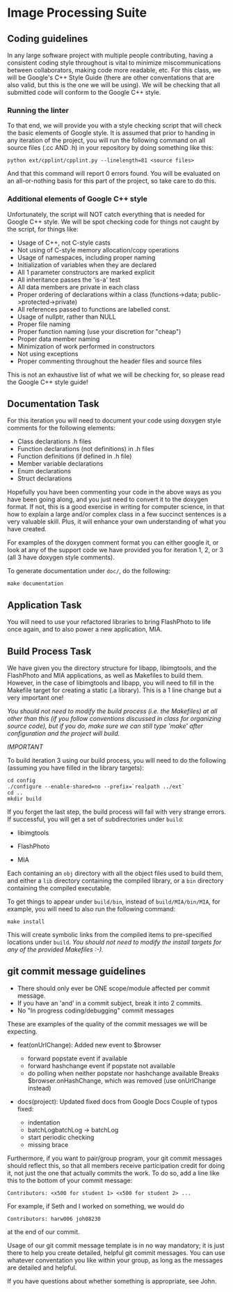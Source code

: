 # Image Processing Suite

## Coding guidelines
In any large software project with multiple people contributing, having a
consistent coding style throughout is vital to minimize miscommunications
between collaborators, making code more readable, etc. For this class, we will
be Google's C++ Style Guide (there are other conventations that are also valid,
but this is the one we will be using). We will be checking that all submitted
code will conform to the Google C++ style.

### Running the linter
To that end, we will provide you with a style checking script that will check
the basic elements of Google style. It is assumed that prior to handing in any
iteration of the project, you will run the following command on all source files
(.cc AND .h) in your repository by doing something like this:

    python ext/cpplint/cpplint.py --linelength=81 <source files>

And that this command will report 0 errors found. You will be evaluated on an
all-or-nothing basis for this part of the project, so take care to do this.

### Additional elements of Google C++ style
Unfortunately, the script will NOT catch everything that is needed for Google
C++ style. We will be spot checking code for things not caught by the script,
for things like:
 - Usage of C++, not C-style casts
 - Not using of C-style memory allocation/copy operations
 - Usage of namespaces, including proper naming
 - Initialization of variables when they are declared
 - All 1 parameter constructors are marked explicit
 - All inheritance passes the 'is-a' test
 - All data members are private in each class
 - Proper ordering of declarations within a class (functions->data;
   public->protected->private)
 - All references passed to functions are labelled const.
 - Usage of nullptr, rather than NULL
 - Proper file naming
 - Proper function naming (use your discretion for "cheap")
 - Proper data member naming
 - Minimization of work performed in constructors
 - Not using exceptions
 - Proper commenting throughout the header files and source files

This is not an exhaustive list of what we will be checking for, so please read
the Google C++ style guide!

## Documentation Task
For this iteration you will need to document your code using doxygen style
comments for the following elements:

- Class declarations .h files
- Function declarations (not definitions) in .h files
- Function definitions (if defined in .h file)
- Member variable declarations
- Enum declarations
- Struct declarations

Hopefully you have been commenting your code in the above ways as you have been
going along, and you just need to convert it to the doxygen format. If not, this
is a good exercise in writing for computer science, in that how to explain a
large and/or complex class in a few succinct sentences is a very valuable
skill. Plus, it will enhance your own understanding of what you have created.

For examples of the doxygen comment format you can either google it, or look at
any of the support code we have provided you for iteration 1, 2, or 3 (all 3
have doxygen style comments).

To generate documentation under `doc/`, do the following:

    make documentation

## Application Task

You will need to use your refactored libraries to bring FlashPhoto to life once
again, and to also power a new application, MIA.

## Build Process Task
We have given you the directory structure for libapp, libimgtools, and the
FlashPhoto and MIA applications, as well as Makefiles to build them. However, in
the case of libimgtools and libapp, you will need to fill in the Makefile target
for creating a static (.a library). This is a 1 line change but a very important
one!

*You should not need to modify the build process (i.e. the Makefiles) at all
other than this (if you follow conventions discussed in class for organizing
source code), but if you do, make sure we can still type 'make' after
configuration and the project will build.*

*IMPORTANT*

To build iteration 3 using our build process, you will need to do the following
(assuming you have filled in the library targets):

    cd config
    ./configure --enable-shared=no --prefix=`realpath ../ext`
    cd ..
    mkdir build

If you forget the last step, the build process will fail with very strange
errors. If successful, you will get a set of subdirectories under `build`:

- libimgtools

- FlashPhoto

- MIA

Each containing an `obj` directory with all the object files used to build them,
and either a `lib` directory containing the compiled library, or a `bin`
directory containing the compiled executable.

To get things to appear under `build/bin`, instead of
`build/MIA/bin/MIA`, for example, you will need to also run the following
command:

    make install

This will create symbolic links from the compiled items to pre-specified
locations under `build`. *You should not need to modify the install targets for
any of the provided Makefiles :-).*

## git commit message guidelines
- There should only ever be ONE scope/module affected per commit message.
- If you have an 'and' in a commit subject, break it into 2 commits.
- No "In progress coding/debugging" commit messages

These are examples of the quality of the commit messages we will be expecting.

* feat(onUrlChange): Added new event to $browser
  - forward popstate event if available
  - forward hashchange event if popstate not available
  - do polling when neither popstate nor hashchange available
  Breaks $browser.onHashChange, which was removed (use onUrlChange instead)

* docs(project): Updated fixed docs from Google Docs
  Couple of typos fixed:
  - indentation
  - batchLogbatchLog -> batchLog
  - start periodic checking
  - missing brace


Furthermore, if you want to pair/group program, your git commit messages should
reflect this, so that all members receive participation credit for doing it, not
just the one that actually commits the work. To do so, add a line like this to
the bottom of your commit message:

    Contributors: <x500 for student 1> <x500 for student 2> ...

For example, if Seth and I worked on something, we would do

    Contributors: harw006 joh08230

at the end of our commit.

Usage of our git commit message template is in no way mandatory; it is just
there to help you create detailed, helpful git commit messages. You can use
whatever conventation you like within your group, as long as the messages are
detailed and helpful.


If you have questions about whether something is appropriate, see John.
